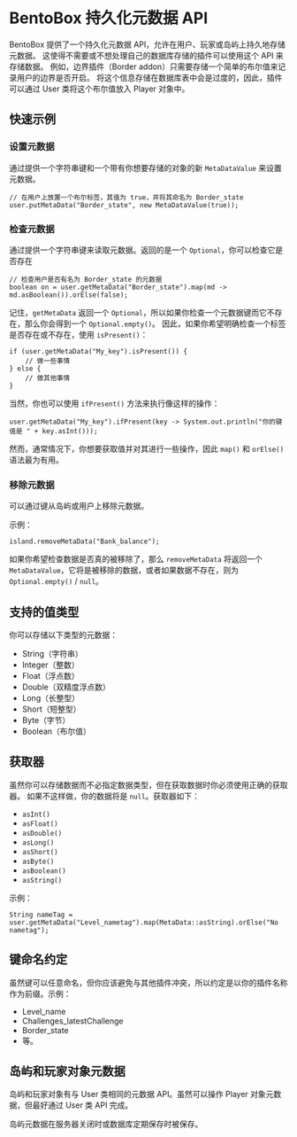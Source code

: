 # BentoBox 持久化元数据 API

BentoBox 提供了一个持久化元数据 API，允许在用户、玩家或岛屿上持久地存储元数据。
这使得不需要或不想处理自己的数据库存储的插件可以使用这个 API 来存储数据。
例如，边界插件（Border addon）只需要存储一个简单的布尔值来记录用户的边界是否开启。
将这个信息存储在数据库表中会是过度的，因此，插件可以通过 User 类将这个布尔值放入 Player 对象中。

## 快速示例

### 设置元数据
通过提供一个字符串键和一个带有你想要存储的对象的新 `MetaDataValue` 来设置元数据。
```
// 在用户上放置一个布尔标签，其值为 true，并将其命名为 Border_state
user.putMetaData("Border_state", new MetaDataValue(true));
```

### 检查元数据
通过提供一个字符串键来读取元数据。返回的是一个 `Optional`，你可以检查它是否存在
```
// 检查用户是否有名为 Border_state 的元数据
boolean on = user.getMetaData("Border_state").map(md -> md.asBoolean()).orElse(false);
```

记住，`getMetaData` 返回一个 `Optional`，所以如果你检查一个元数据键而它不存在，那么你会得到一个 `Optional.empty()`。
因此，如果你希望明确检查一个标签是否存在或不存在，使用 `isPresent()`：

```
if (user.getMetaData("My_key").isPresent()) {
    // 做一些事情
} else {
    // 做其他事情
}
```

当然，你也可以使用 `ifPresent()` 方法来执行像这样的操作：

```
user.getMetaData("My_key").ifPresent(key -> System.out.println("你的键值是 " + key.asInt()));
```

然而，通常情况下，你想要获取值并对其进行一些操作，因此 `map()` 和 `orElse()` 语法最为有用。

### 移除元数据
可以通过键从岛屿或用户上移除元数据。

示例：
```
island.removeMetaData("Bank_balance");
```
如果你希望检查数据是否真的被移除了，那么 `removeMetaData` 将返回一个 `MetaDataValue`，它将是被移除的数据，或者如果数据不存在，则为 `Optional.empty()` / `null`。

## 支持的值类型
你可以存储以下类型的元数据：

* String（字符串）
* Integer（整数）
* Float（浮点数）
* Double（双精度浮点数）
* Long（长整型）
* Short（短整型）
* Byte（字节）
* Boolean（布尔值）

## 获取器
虽然你可以存储数据而不必指定数据类型，但在获取数据时你必须使用正确的获取器。
如果不这样做，你的数据将是 `null`。获取器如下：

* `asInt()`
* `asFloat()`
* `asDouble()`
* `asLong()`
* `asShort()`
* `asByte()`
* `asBoolean()`
* `asString()`

示例：
```
String nameTag = user.getMetaData("Level_nametag").map(MetaData::asString).orElse("No nametag");
```

## 键命名约定
虽然键可以任意命名，但你应该避免与其他插件冲突，所以约定是以你的插件名称作为前缀。示例：

* Level_name
* Challenges_latestChallenge
* Border_state
* 等。

## 岛屿和玩家对象元数据
岛屿和玩家对象有与 User 类相同的元数据 API。虽然可以操作 Player 对象元数据，但最好通过 User 类 API 完成。

岛屿元数据在服务器关闭时或数据库定期保存时被保存。